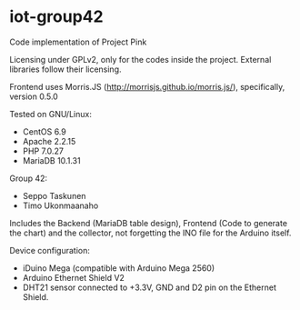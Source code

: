 # iot-group42

Code implementation of Project Pink

Licensing under GPLv2, only for the codes inside the project. 
External libraries follow their licensing.

Frontend uses Morris.JS (http://morrisjs.github.io/morris.js/), specifically, version 0.5.0

Tested on GNU/Linux:
- CentOS 6.9
- Apache 2.2.15
- PHP 7.0.27
- MariaDB 10.1.31

Group 42:
- Seppo Taskunen
- Timo Ukonmaanaho

Includes the Backend (MariaDB table design), Frontend (Code to generate the chart) and the collector, not forgetting the INO file for the Arduino itself.

Device configuration:
- iDuino Mega (compatible with Arduino Mega 2560)
- Arduino Ethernet Shield V2
- DHT21 sensor connected to +3.3V, GND and D2 pin on the Ethernet Shield.

